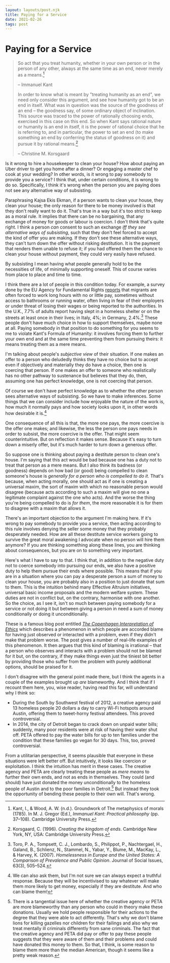 ```yaml
---
layout: layouts/post.njk
title: Paying for a Service
date: 2021-02-26
tags: post
---
```


# Paying for a Service

> So act that you treat humanity, whether in your own person or in the person of any other, always at the same time as an end, never merely as a means.[^1]
>
> – Immanuel Kant
>
> In order to know what is meant by "treating humanity as an end", we need only consider this argument, and see how humanity got to be an end in itself. What was in question was the source of the goodness of an end – the goodness say, of some ordinary object of inclination. This source was traced to the power of rationally choosing ends, exercised in this case on this end. So when Kant says rational nature or humanity is an end in itself, it is the power of rational choice that he is referring to, and in particular, the power to set an end (to make something an end by conferring the status of goodness on it) and pursue it by rational means.[^2]
>
> – Christine M. Korsgaard

Is it wrong to hire a housekeeper to clean your house? How about paying an Uber driver to get you home after a dinner? Or engaging a master chef to cook at your wedding? In other words, is it wrong to pay somebody to provide you a service? I think that, under certain conditions, it is wrong to do so. Specifically, I think it's wrong when the person you are paying does not see any alternative way of subsisting.

Paraphrasing Kajsa Ekis Ekman, if a person wants to clean your house, they clean your house; the only reason for there to be money involved is that they don't really want to do it. That's true in a way but it's too strict to keep as a moral rule. It implies that there can be no bargaining, that any exchange of money for goods or labour is coercion. I don't think that's quite right. I think a person _can_ consent to such an exchange _iff they see alternative ways of subsisting_, such that they don't feel forced to accept the kind of offer you are making. If they don't see these alternative ways, they can't turn down the offer without risking destitution. It is the payment that renders them unable to refuse it; if you had offered them the chance to clean your house without payment, they could very easily have refused.

By subsisting I mean having what people generally hold to be the necessities of life, of minimally supporting oneself. This of course varies from place to place and time to time.

I think there are a lot of people in this condition today. For example, a survey done by the EU Agency for Fundamental Rights [reports](https://fra.europa.eu/en/news/2019/severe-labour-exploitation-migrant-workers-fra-report-calls-zero-tolerance-severe-labour) that migrants are often forced to work long hours with no or little pay, sometimes without access to bathrooms or running water, often living in fear of their employers or under threat of losing their wages or being reported to the authorities. In the U.K., 7.7% of adults report having slept in a homeless shelter or on the streets at least once in their lives; in Italy, 4%; in Germany, 2.4%.[^3] These people don't have much choice in how to support themselves, maybe none at all. Paying somebody in that position to do something for you seems to me to violate Kant's Formula of Humanity: it involves forcing them to further your own end and at the same time preventing them from pursuing theirs: it means treating them as a mere means.

I'm talking about people's _subjective view_ of their situation. If one makes an offer to a person who deludedly thinks they have no choice but to accept even if objectively and materially they do have a choice, then one is coercing that person. If one makes an offer to someone who realistically has no other pathway to sustenance but believes that they do, then, assuming one has perfect knowledge, one is not coercing that person.

Of course we don't have perfect knowledge as to whether the other person sees alternative ways of subsisting. So we have to make inferences. Some things that we can consider include how enjoyable the nature of the work is, how much it normally pays and how society looks upon it, in other words how desirable it is.[^4]

One consequence of all this is that, the more one pays, the more coercive is the offer one makes; and likewise, the less the person one pays needs in order to subsist, the more coercive is the offer. That might seem counterintuitive. But on reflection it makes sense. Because it's easy to turn down a miserly offer, but it's much harder to turn down a generous offer.

So suppose one is thinking about paying a destitute person to clean one's house. I'm saying that this act would be bad because one has a duty not to treat that person as a mere means. But I also think its badness (or goodness) depends on how bad (or good) being compelled to clean someone's house is _generally for a person who is compelled to do it_. That's because, when acting morally, one should act as if one is creating a universal maxim, the sort of maxim with which no reasonable person would disagree (because acts according to such a maxim will give no one a legitimate complaint against the one who acts). And the worse the thing you're being compelled to do is _for them_, the more reasonable it is for them to disagree with a maxim that allows it.

There's an important objection to the argument I'm making here. If it's wrong to pay somebody to provide you a service, then acting according to this rule involves denying the seller some money that they probably desperately needed. How are all these destitute service workers going to survive the great moral awakening I advocate when no person will hire them anymore? If you are thinking something along these lines, you are thinking about consequences, but you are on to something very important.

Here's what I have to say to that. I think that, in addition to the negative duty not to coerce somebody into pursuing our ends, we also have a positive duty to help them pursue their ends where possible. This means that if you are in a situation where you can pay a desperate person a sum of money to clean your house, you are probably also in a position to just donate that sum to them. This is the intuition behind many Effective Altruism initiatives, universal basic income proposals and the modern welfare system. These duties are not in conflict but, on the contrary, harmonise with one another. So the choice, as I see it, isn't so much between paying somebody for a service or not doing it but between giving a person in need a sum of money conditionally or doing it unconditionally.

These is a famous blog post entitled _[The Copenhagen Interpretation of Ethics](https://blog.jaibot.com/the-copenhagen-interpretation-of-ethics/)_ which describes a phenomenon in which people are accorded blame for having just observed or interacted with a problem, even if they didn't make that problem worse. The post gives a number of real-life examples of this phenomenon. It then argues that this kind of blaming is irrational – that a person who observes and interacts with a problem should not be blamed for it but, on the contrary, if they make things even just the tiniest bit better by providing those who suffer from the problem with purely additional options, should be praised for it.

I don't disagree with the general point made there, but I think the agents in a couple of the examples brought up _are_ blameworthy. And I think that if I recount them here, you, wise reader, having read this far, will understand why I think so:

- During the South by Southwest festival of 2012, a creative agency paid 13 homeless people 20 dollars a day to carry Wi-Fi hotspots around Austin, offering them to tweet-horny festival attendees. This proved controversial.
- In 2014, the city of Detroit began to crack down on unpaid water bills; suddenly, many poor residents were at risk of having their water shut off. PETA offered to pay the water bills for up to ten families under the condition that these families go vegan for 30 days. This, too, proved controversial.

From a utilitarian perspective, it seems plausible that everyone in these situations were left better off. But intuitively, it looks like coercion or exploitation. I think the intuition has merit in these cases. The creative agency and PETA are clearly treating these people as _mere means_ to further their own ends, and not as ends in themselves. They could (and should) have just donated the money unconditionally to the homeless people of Austin and to the poor families in Detroit.[^5] But instead they took the opportunity of bending these people to their own will. That's wrong.

[^1]: Kant, I., & Wood, A. W. (n.d.). Groundwork of The metaphysics of morals (1785). In M. J. Gregor (Ed.), _Immanuel Kant: Practical philosophy_ (pp. 37–108). Cambridge University Press.
[^2]: Korsgaard, C. (1996). _Creating the kingdom of ends_. Cambridge New York, NY, USA: Cambridge University Press.
[^3]: Toro, P. A., Tompsett, C. J., Lombardo, S., Philippot, P., Nachtergael, H., Galand, B., Schlienz, N., Stammel, N., Yabar, Y., Blume, M., MacKay, L., & Harvey, K. (2007). _Homelessness in Europe and the United States: A Comparison of Prevalence and Public Opinion_. Journal of Social Issues, 63(3), 505–524.
[^4]: We can also ask them, but I'm not sure we can always expect a truthful response. Because they will be incentivised to say whatever will make them more likely to get money, especially if they are destitute. And who can blame them!
[^5]: There is a tangential issue here of whether the creative agency or PETA are more blameworthy than any person who could in theory make these donations. Usually we hold people responsible for their actions to the degree that they were able to act differently. That's why we don't blame lions for killing gazelles nor children for their failings and also why we treat mentally ill criminals differently from sane criminals. The fact that the creative agency and PETA did pay or offer to pay these people suggests that they were aware of them and their problems and could have donated this money to them. So that, I think, is some reason to blame them more than the median American, though it seems like a pretty weak reason.
